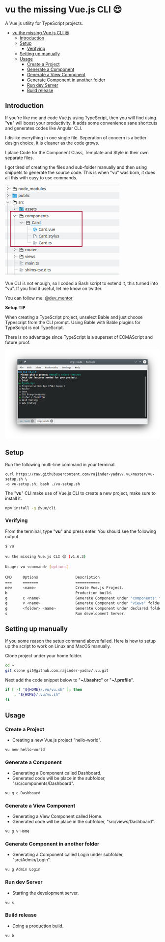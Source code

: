 # vu the missing Vue.js CLI 😍

A Vue.js utility for TypeScript projects.

<!-- @import "[TOC]" {cmd="toc" depthFrom=1 depthTo=6 orderedList=false} -->

<!-- code_chunk_output -->

- [vu the missing Vue.js CLI 😍](#vu-the-missing-vuejs-cli)
  - [Introduction](#introduction)
  - [Setup](#setup)
    - [Verifying](#verifying)
  - [Setting up manually](#setting-up-manually)
  - [Usage](#usage)
    - [Create a Project](#create-a-project)
    - [Generate a Component](#generate-a-component)
    - [Generate a View Component](#generate-a-view-component)
    - [Generate Component in another folder](#generate-component-in-another-folder)
    - [Run dev Server](#run-dev-server)
    - [Build release](#build-release)

<!-- /code_chunk_output -->

## Introduction

If you're like me and code Vue.js using TypeScript, then you will find using "__vu__" will boost your productivity. It adds some convenience sane shortcuts and generates codes like Angular CLI.

I dislike everything in one single file. Seperation of concern is a better design choice, it is cleaner as the code grows.

I place Code for the Component Class, Template and Style in their own separate files.

I got tired of creating the files and sub-folder manually and then using snippets to generate the source code. This is when "vu" was born, it does all this with easy to use commands.

![image](images/folder.png)

Vue CLI is not enough, so I coded a Bash script to extend it, this turned into "vu".
If you find it useful, let me know on twitter.

You can follow me: [@dev_mentor](https://twitter.com/dev_mentor)

__Setup TIP__

When creating a TypeScript project, unselect Bable and just choose Typescript from the CLI prompt. Using Bable with Bable plugins for TypeScript is not TypeScript.

There is no advantage since TypeScript is a superset of ECMAScript and future proof.

![image](images/vue-ts.png)

## Setup

Run the following multi-line command in your terminal.

```pre
curl https://raw.githubusercontent.com/rajinder-yadav/.vu/master/vu-setup.sh \
-o vu-setup.sh; bash ./vu-setup.sh
```

The "__vu__" CLI make use of Vue.js CLI to create a new project, make sure to install it.

```sh
npm install -g @vue/cli
```

### Verifying

From the terminal, type "__vu__" and press enter. You should see the following output.

```sh
$ vu

vu the missing Vue.js CLI 😍 (v1.6.3)

Usage: vu <command> [options]

CMD     Options                 Description
===     =======                 ===========
new     <name>                  Create Vue.js Project.
b                               Production build.
g       c <name>                Generate Component under "components" folder.
g       v <name>                Generate Component under "views" folder.
g       <folder> <name>         Generate Component under declared folder.
s                               Run development Server.
```

## Setting up manually

If you some reason the setup command above failed. Here is how to setup up the script to work on Linux and MacOS manually.

Clone project under your home folder.

```sh
cd ~
git clone git@github.com:rajinder-yadav/.vu.git
```

Next add the code snippet below to "__~/.bashrc__" or "__~/.profile__".

```sh
if [ -f "${HOME}/.vu/vu.sh" ]; then
    . "${HOME}/.vu/vu.sh"
fi
```

## Usage

### Create a Project

- Creating a new Vue.js project "hello-world".

```sh
vu new hello-world
```

### Generate a Component

- Generating a Component called Dashboard.
- Generated code will be place in the subfolder, "src/components/Dashboard".

```sh
vu g c Dashboard
```

### Generate a View Component

- Generating a View Component called Home.
- Generated code will be place in the subfolder, "src/views/Dashboard".

```sh
vu g v Home
```

### Generate Component in another folder

- Generating a Component called Login under subfolder, "src/Admin/Login".

```sh
vu g Admin Login
```

### Run dev Server

- Starting the development server.

```sh
vu s
```

### Build release

- Doing a production build.

```sh
vu b
```
